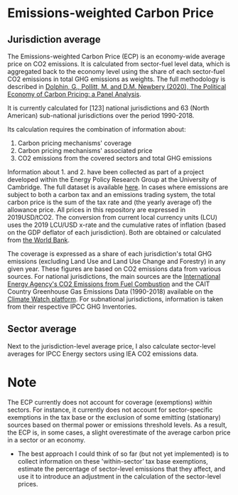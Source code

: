 # Emissions-weighted Carbon Price
 
## Jurisdiction average

The Emissions-weighted Carbon Price (ECP) is an economy-wide average price on CO2 emissions. It is calculated from sector-fuel level data, which is aggregated back to the economy level using the share of each sector-fuel CO2 emissions in total GHG emissions as weights. The full methodology is described in [Dolphin, G., Pollitt, M. and D.M. Newbery (2020), The Political Economy of Carbon Pricing: a Panel Analysis](https://academic.oup.com/oep/article-abstract/72/2/472/5530742).

It is currently calculated for [123] national jurisdictions and 63 (North American) sub-national jurisdictions over the period 1990-2018.

Its calculation requires the combination of information about:
 1. Carbon pricing mechanisms' coverage
 2. Carbon pricing mechanisms' associated price
 3. CO2 emissions from the covered sectors and total GHG emissions

Information about 1. and 2. have been collected as part of a project developed within the Energy Policy Research Group at the University of Cambridge. The full dataset is available [here](https://github.com/gd1989/WorldCarbonPricingDatabase). In cases where emissions are subject to both a carbon tax and an emissions trading system, the total carbon price is the sum of the tax rate and (the yearly average of) the allowance price. All prices in this repository are expressed in 2019USD/tCO2. The conversion from current local currency units (LCU) uses the 2019 LCU/USD x-rate and the cumulative rates of inflation (based on the GDP deflator of each jurisdiction). Both are obtained or calculated from [the World Bank](https://databank.worldbank.org/reports.aspx?source=World-Development-Indicators).

The coverage is expressed as a share of each jurisdiction's total GHG emissions (excluding Land Use and Land Use Change and Forestry) in any given year. These  figures are based on CO2 emissions data from various sources. For national jurisdictions, the main sources are the [International Energy Agency's CO2 Emissions from Fuel Combustion](https://www.iea.org/reports/co2-emissions-from-fuel-combustion-overview) and the CAIT Country Greenhouse Gas Emissions Data (1990-2018) available on the [Climate Watch platform](https://www.climatewatchdata.org/ghg-emissions). For subnational jurisdictions, information is taken from their respective IPCC GHG Inventories.

## Sector average

Next to the jurisdiction-level average price, I also calculate sector-level averages for IPCC Energy sectors using IEA CO2 emissions data.

# Note

The ECP currently does not account for coverage (exemptions) *within* sectors. For instance, it currently does not account for sector-specific exemptions in the tax base or the exclusion of some emitting (stationary) sources based on thermal power or emissions threshold levels. As a result, the ECP is, in some cases, a slight overestimate of the average carbon price in a sector or an economy.
  - The best approach I could think of so far (but not yet implemented) is to collect information on these 'within-sector’ tax base exemptions, estimate the percentage of sector-level emissions that they affect, and use it to introduce an adjustment in the calculation of the sector-level prices.

